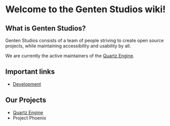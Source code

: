 # Welcome to the Genten Studios wiki!

## What is Genten Studios?
Genten Studios consists of a team of people striving to create open source projects, while maintaining accessibility and usability by all. 

We are currently the active maintainers of the [Quartz Engine](https://github.com/GentenStudios/quartz-engine/wiki).

## Important links
- [Development](https://github.com/GentenStudios/quartz-engine)

## Our Projects
- [Quartz Engine](https://github.com/GentenStudios/quartz-engine)
- Project Phoenix